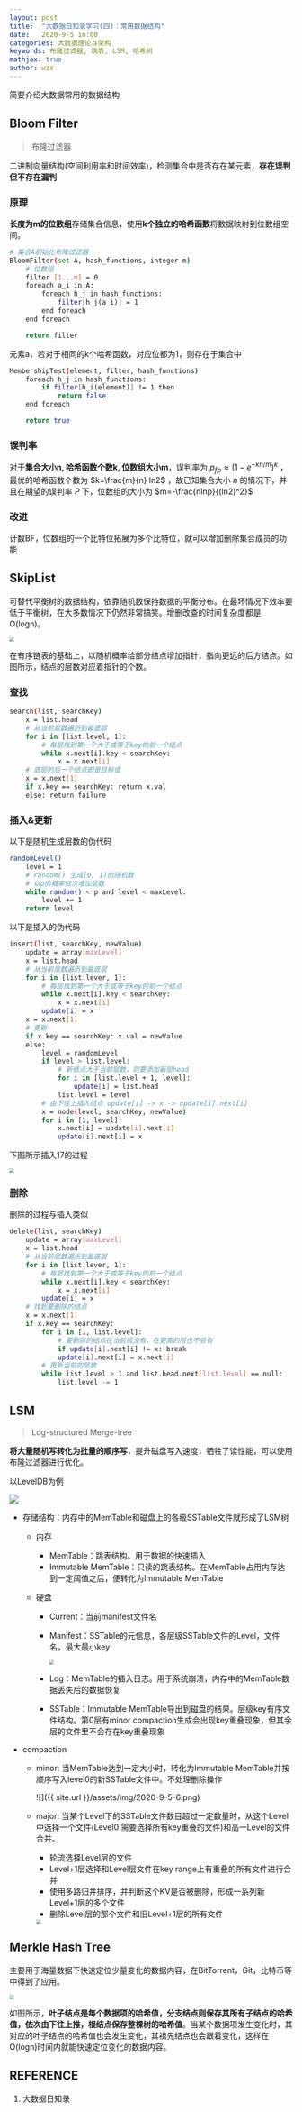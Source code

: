 ```yaml
---
layout: post
title:  "大数据日知录学习(四)：常用数据结构"
date:   2020-9-5 16:00
categories: 大数据理论与架构
keywords: 布隆过滤器, 跳表, LSM, 哈希树
mathjax: true
author: wzx
---
```


简要介绍大数据常用的数据结构





## Bloom Filter
> 布隆过滤器

二进制向量结构(空间利用率和时间效率)，检测集合中是否存在某元素，**存在误判但不存在漏判**


### 原理
**长度为m的位数组**存储集合信息，使用**k个独立的哈希函数**将数据映射到位数组空间。
```bash
# 集合A初始化布隆过滤器
BloomFilter(set A, hash_functions, integer m)
    # 位数组
    filter [1...m] = 0
    foreach a_i in A:
        foreach h_j in hash_functions:
            filter[h_j(a_i)] = 1
        end foreach
    end foreach

    return filter
```

元素a，若对于相同的k个哈希函数，对应位都为1，则存在于集合中
```bash
MembershipTest(element, filter, hash_functions)
    foreach h_j in hash_functions:
        if filter[h_i(element)] != 1 then
            return false
    end foreach

    return true
```

### 误判率
对于**集合大小n, 哈希函数个数k, 位数组大小m**，误判率为 $p_{fp}\approx (1-e^{-kn/m})^k$ ，最优的哈希函数个数为 $k=\frac{m}{n} ln2$ ，故已知集合大小 $n$ 的情况下，并且在期望的误判率 $P$ 下，位数组的大小为 $m=-\frac{nlnp}{(ln2)^2}$

### 改进
计数BF，位数组的一个比特位拓展为多个比特位，就可以增加删除集合成员的功能

## SkipList

可替代平衡树的数据结构，依靠随机数保持数据的平衡分布。在最坏情况下效率要低于平衡树，在大多数情况下仍然非常搞笑。增删改查的时间复杂度都是O(logn)。

<img src="{{ site.url }}/assets/img/2020-9-5-3.png" style="zoom:50%;" />

在有序链表的基础上，以随机概率给部分结点增加指针，指向更远的后方结点。如图所示，结点的层数对应着指针的个数。

### 查找

```bash
search(list, searchKey)
	x = list.head
	# 从当前层数遍历到最底层
	for i in [list.level, 1]:
		# 每层找到第一个大于或等于key的前一个结点
		while x.next[i].key < searchKey:
			x = x.next[i]
	# 底层的后一个结点即是目标值
	x = x.next[1]
	if x.key == searchKey: return x.val
	else: return failure
```

### 插入&更新

以下是随机生成层数的伪代码

```bash
randomLevel()
	level = 1
	# random() 生成[0, 1)的随机数
	# 以p的概率依次增加层数
	while random() < p and level < maxLevel:
		level += 1
	return level
```

以下是插入的伪代码

```bash
insert(list, searchKey, newValue)
	update = array[maxLevel]
	x = list.head
	# 从当前层数遍历到最底层
	for i in [list.lever, 1]:
		# 每层找到第一个大于或等于key的前一个结点
		while x.next[i].key < searchKey:
			x = x.next[i]
		update[i] = x
	x = x.next[1]
	# 更新
	if x.key == searchKey: x.val = newValue
	else:
		level = randomLevel
		if level > list.level:
			# 新结点大于当前层数，则要添加新层head
			for i in [list.level + 1, level]:
				update[i] = list.head
			list.level = level
		# 由下往上插入结点 update[i] -> x -> update[i].next[i]
		x = node(level, searchKey, newValue)
		for i in [1, level]:
			x.next[i] = update[i].next[i]
			update[i].next[i] = x
```

下图所示插入17的过程

<img src="{{ site.url }}/assets/img/2020-9-5-4.png" style="zoom:50%;" />

### 删除

删除的过程与插入类似

```bash
delete(list, searchKey)
	update = array[maxLevel]
	x = list.head
	# 从当前层数遍历到最底层
	for i in [list.lever, 1]:
		# 每层找到第一个大于或等于key的前一个结点
		while x.next[i].key < searchKey:
			x = x.next[i]
		update[i] = x
	# 找到要删除的结点
	x = x.next[1]
	if x.key == searchKey:
		for i in [1, list.level]:
			# 要删除的结点在当前层没有，在更高的层也不会有
			if update[i].next[i] != x: break
			update[i].next[i] = x.next[i]
		# 更新当前的层数
		while list.level > 1 and list.head.next[list.level] == null:
			list.level -= 1
```



## LSM
> Log-structured Merge-tree

**将大量随机写转化为批量的顺序写**，提升磁盘写入速度，牺牲了读性能，可以使用布隆过滤器进行优化。

以LevelDB为例

![](https://gitee.com/wangzxuan/images_bed/raw/master/images/20200603113306.png)

- 存储结构：内存中的MemTable和磁盘上的各级SSTable文件就形成了LSM树
  - 内存
      - MemTable：跳表结构。用于数据的快速插入
      - Immutable MemTable：只读的跳表结构。在MemTable占用内存达到一定阈值之后，便转化为Immutable MemTable

  - 硬盘
      - Current：当前manifest文件名

      - Manifest：SSTable的元信息，各层级SSTable文件的Level，文件名，最大最小key

        <img src="{{ site.url }}/assets/img/2020-9-5-5.png" style="zoom:50%;" />

      - Log：MemTable的插入日志。用于系统崩溃，内存中的MemTable数据丢失后的数据恢复

      - SSTable：Immutable MemTable导出到磁盘的结果。层级key有序文件结构。第0层有minor compaction生成会出现key重叠现象，但其余层的文件里不会存在key重叠现象

- compaction

  - minor: 当MemTable达到一定大小时，转化为Immutable MemTable并按顺序写入level0的新SSTable文件中。不处理删除操作

    ![]({{ site.url }}/assets/img/2020-9-5-6.png)

  - major: 当某个Level下的SSTable文件数目超过一定数量时，从这个Level中选择一个文件(Level0 需要选择所有key重叠的文件)和高一Level的文件合并。

    - 轮流选择Level层的文件
    - Level+1层选择和Level层文件在key range上有重叠的所有文件进行合并
    - 使用多路归并排序，并判断这个KV是否被删除，形成一系列新Level+1层的多个文件
    - 删除Level层的那个文件和旧Level+1层的所有文件

    <img src="{{ site.url }}/assets/img/2020-9-5-7.png" style="zoom:50%;" />

## Merkle Hash Tree
主要用于海量数据下快速定位少量变化的数据内容，在BitTorrent，Git，比特币等中得到了应用。

<img src="{{ site.url }}/assets/img/2020-9-5-2.png" style="zoom:50%;" />

如图所示，**叶子结点是每个数据项的哈希值，分支结点则保存其所有子结点的哈希值，依次由下往上推，根结点保存整棵树的哈希值**。当某个数据项发生变化时，其对应的叶子结点的哈希值也会发生变化，其祖先结点也会跟着变化，这样在O(logn)时间内就能快速定位变化的数据内容。

## REFERENCE

1. 大数据日知录
